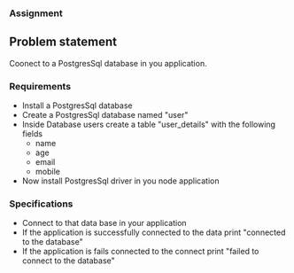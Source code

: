 ### Assignment 

## Problem statement
Coonect to a PostgresSql database in you application.

### Requirements
- Install a PostgresSql database
- Create a PostgresSql database named "user"
- Inside Database users create a table  "user_details" with the following fields
    - name
    - age
    - email
    - mobile
- Now install PostgresSql driver in you node application

### Specifications
- Connect to that data base in your application
- If the application is successfully connected to the data print "connected to the database"
- If the application is fails connected to the connect print "failed to connect to the database"


